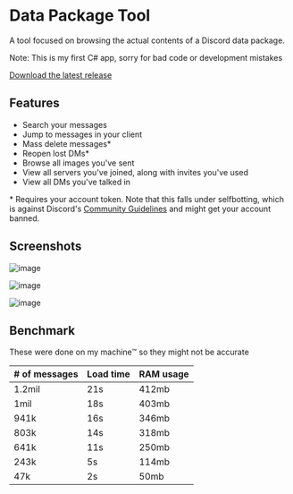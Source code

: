 # Data Package Tool
A tool focused on browsing the actual contents of a Discord data package.

Note: This is my first C# app, sorry for bad code or development mistakes

[Download the latest release](https://github.com/aamiaa/Data-Package-Tool/releases)

## Features
- Search your messages
- Jump to messages in your client
- Mass delete messages*
- Reopen lost DMs*
- Browse all images you've sent
- View all servers you've joined, along with invites you've used
- View all DMs you've talked in

\* Requires your account token. Note that this falls under selfbotting, which is against Discord's [Community Guidelines](https://discord.com/guidelines#:~:text=Do%20not%20use%20self%2Dbots%20or%20user%2Dbots) and might get your account banned. 

## Screenshots
![image](https://i.imgur.com/kPnrtgs.png)

![image](https://i.imgur.com/glSJuQa.png)

![image](https://i.imgur.com/odXKiNr.png)


## Benchmark
These were done on my machine:tm: so they might not be accurate

| # of messages | Load time  | RAM usage |
|---------------|------------|-----------|
| 1.2mil        | 21s        | 412mb     |
| 1mil          | 18s        | 403mb     |
| 941k          | 16s        | 346mb     |
| 803k          | 14s        | 318mb     |
| 641k          | 11s        | 250mb     |
| 243k          | 5s         | 114mb     |
| 47k           | 2s         | 50mb      |